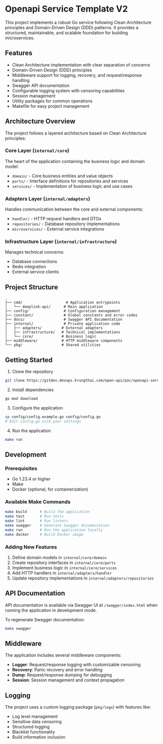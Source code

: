 # Openapi Service Template V2

This project implements a robust Go service following Clean Architecture principles and Domain-Driven Design (DDD) patterns. It provides a structured, maintainable, and scalable foundation for building microservices.

## Features

- Clean Architecture implementation with clear separation of concerns
- Domain-Driven Design (DDD) principles
- Middleware support for logging, recovery, and request/response handling
- Swagger API documentation
- Configurable logging system with censoring capabilities
- Session management
- Utility packages for common operations
- Makefile for easy project management

## Architecture Overview

The project follows a layered architecture based on Clean Architecture principles:

### Core Layer (`internal/core`)

The heart of the application containing the business logic and domain model:

- `domain/` - Core business entities and value objects
- `ports/` - Interface definitions for repositories and services
- `services/` - Implementation of business logic and use cases

### Adapters Layer (`internal/adapters`)

Handles communication between the core and external components:

- `handler/` - HTTP request handlers and DTOs
- `repositories/` - Database repository implementations
- `microservices/` - External service integrations

### Infrastructure Layer (`internal/infrastructure`)

Manages technical concerns:

- Database connections
- Redis integration
- External service clients

## Project Structure

```
.
├── cmd/                    # Application entrypoints
│   └── deeplink-api/      # Main application
├── config/                # Configuration management
├── constant/              # Global constants and error codes
├── docs/                  # Swagger API documentation
├── internal/              # Private application code
│   ├── adapters/         # External adapters
│   ├── infrastructure/   # Technical implementations
│   └── core/             # Business logic
├── middleware/           # HTTP middleware components
└── pkg/                  # Shared utilities
```

## Getting Started

1. Clone the repository

```bash
git clone https://gitdev.devops.krungthai.com/open-api/poc/openapi-service-template-v2.git
```

2. Install dependencies

```bash
go mod download
```

3. Configure the application

```bash
cp config/config.example.go config/config.go
# Edit config.go with your settings
```

4. Run the application

```bash
make run
```

## Development

### Prerequisites

- Go 1.23.4 or higher
- Make
- Docker (optional, for containerization)

### Available Make Commands

```bash
make build      # Build the application
make test       # Run tests
make lint       # Run linters
make swagger    # Generate Swagger documentation
make run        # Run the application locally
make docker     # Build Docker image
```

### Adding New Features

1. Define domain models in `internal/core/domain`
2. Create repository interfaces in `internal/core/ports`
3. Implement business logic in `internal/core/services`
4. Add HTTP handlers in `internal/adapters/handler`
5. Update repository implementations in `internal/adapters/repositories`

## API Documentation

API documentation is available via Swagger UI at `/swagger/index.html` when running the application in development mode.

To regenerate Swagger documentation:

```bash
make swagger
```

## Middleware

The application includes several middleware components:

- **Logger**: Request/response logging with customizable censoring
- **Recovery**: Panic recovery and error handling
- **Dump**: Request/response dumping for debugging
- **Session**: Session management and context propagation

## Logging

The project uses a custom logging package (`pkg/logx`) with features like:

- Log level management
- Sensitive data censoring
- Structured logging
- Blacklist functionality
- Build information inclusion
